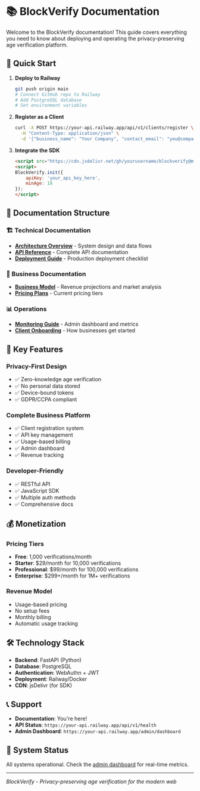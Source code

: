 # 📚 BlockVerify Documentation

Welcome to the BlockVerify documentation! This guide covers everything you need to know about deploying and operating the privacy-preserving age verification platform.

## 🚀 Quick Start

1. **Deploy to Railway**
   ```bash
   git push origin main
   # Connect GitHub repo to Railway
   # Add PostgreSQL database
   # Set environment variables
   ```

2. **Register as a Client**
   ```bash
   curl -X POST https://your-api.railway.app/api/v1/clients/register \
     -H "Content-Type: application/json" \
     -d '{"business_name": "Your Company", "contact_email": "you@company.com"}'
   ```

3. **Integrate the SDK**
   ```html
   <script src="https://cdn.jsdelivr.net/gh/yourusername/blockverify@main/client_sdk/blockverify.min.js"></script>
   <script>
   BlockVerify.init({
       apiKey: 'your_api_key_here',
       minAge: 18
   });
   </script>
   ```

## 📖 Documentation Structure

### 🏗️ Technical Documentation
- **[Architecture Overview](technical/architecture.md)** - System design and data flows
- **[API Reference](api/api-reference.md)** - Complete API documentation
- **[Deployment Guide](deployment/production-checklist.md)** - Production deployment checklist

### 💼 Business Documentation
- **[Business Model](business/business-model.md)** - Revenue projections and market analysis
- **[Pricing Plans](api/api-reference.md#get-available-plans)** - Current pricing tiers

### 📊 Operations
- **[Monitoring Guide](monitoring/railway-dashboard.md)** - Admin dashboard and metrics
- **[Client Onboarding](api/api-reference.md#client-registration--management)** - How businesses get started

## 🔑 Key Features

### Privacy-First Design
- ✅ Zero-knowledge age verification
- ✅ No personal data stored
- ✅ Device-bound tokens
- ✅ GDPR/CCPA compliant

### Complete Business Platform
- ✅ Client registration system
- ✅ API key management
- ✅ Usage-based billing
- ✅ Admin dashboard
- ✅ Revenue tracking

### Developer-Friendly
- ✅ RESTful API
- ✅ JavaScript SDK
- ✅ Multiple auth methods
- ✅ Comprehensive docs

## 💰 Monetization

### Pricing Tiers
- **Free**: 1,000 verifications/month
- **Starter**: $29/month for 10,000 verifications
- **Professional**: $99/month for 100,000 verifications
- **Enterprise**: $299+/month for 1M+ verifications

### Revenue Model
- Usage-based pricing
- No setup fees
- Monthly billing
- Automatic usage tracking

## 🛠️ Technology Stack

- **Backend**: FastAPI (Python)
- **Database**: PostgreSQL
- **Authentication**: WebAuthn + JWT
- **Deployment**: Railway/Docker
- **CDN**: jsDelivr (for SDK)

## 📞 Support

- **Documentation**: You're here!
- **API Status**: `https://your-api.railway.app/api/v1/health`
- **Admin Dashboard**: `https://your-api.railway.app/admin/dashboard`

## 🚦 System Status

All systems operational. Check the [admin dashboard](monitoring/railway-dashboard.md) for real-time metrics.

---

*BlockVerify - Privacy-preserving age verification for the modern web* 